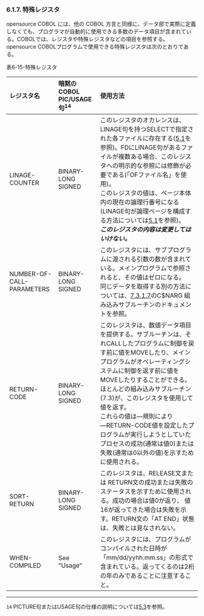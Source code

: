 ### 6.1.7. 特殊レジスタ

opensource COBOL には、他の COBOL 方言と同様に、データ部で実際に定義しなくても、プログラマが自動的に使用できる多数のデータ項目が含まれている。COBOLでは、レジスタや特殊レジスタなどの項目を参照する。opensource COBOLプログラムで使用できる特殊レジスタは次のとおりである。

表6-15-特殊レジスタ

|レジスタ名 |暗黙のCOBOL PIC/USAGE句<sup>14</sup> |使用方法|
| :--- | :--- |:--- |
|LINAGE-COUNTER|BINARY-LONG SIGNED|このレジスタのオカレンスは、LINAGE句を持つSELECTで指定された各ファイルに存在する([5.1](5-1.md)を参照)。FDにLINAGE句があるファイルが複数ある場合、このレジスタへの明示的な参照には修飾が必要である(「OFファイル名」を使用)。<br>このレジスタの値は、ページ本体内の現在の論理行番号になる(LINAGE句が論理ページを構成する方法については[5.1](5-1.md)を参照)。<br>***このレジスタの内容は変更してはいけない。***|
|NUMBER-OF-CALL-PARAMETERS|BINARY-LONG SIGNED|このレジスタには、サブプログラムに渡される引数の数が含まれている。メインプログラムで参照されると、その値はゼロになる。<br>同じデータを取得する別の方法については、[7.3.1.7](7-3-1.md)のC$NARG 組み込みサブルーチンのドキュメントを参照。|
|RETURN-CODE|BINARY-LONG SIGNED|このレジスタは、数値データ項目を提供する。サブルーチンは、それCALLしたプログラムに制御を戻す前に値をMOVEしたり、メインプログラムがオペレーティングシステムに制御を返す前に値をMOVEしたりすることができる。<br>ほとんどの組み込みサブルーチン(7.3)が、このレジスタを使用して値を返す。<br>これらの値は―規則により―RETURN-CODE値を設定したプログラムが実行しようとしていたプロセスの成功(通常は値0)または失敗(通常は0以外の値)を示すために使用される。|
|SORT-RETURN|BINARY-LONG SIGNED|このレジスタは、RELEASE文または RETURN文の成功または失敗のステータスを示すために使用される。成功の場合は値0が返り、 値16が返ってきた場合は失敗を示す。RETURN文の「AT END」状態は、失敗とは見なされない。|
|WHEN-COMPILED|See “Usage”|このレジスタには、プログラムがコンパイルされた日時が「mm/dd/yyhh.mm.ss」の形式で含まれている。返ってくるのは2桁の年のみであることに注意すること。|

---
`14`  PICTURE句またはUSAGE句の仕様の説明については[5.3](5-3.md)を参照。
